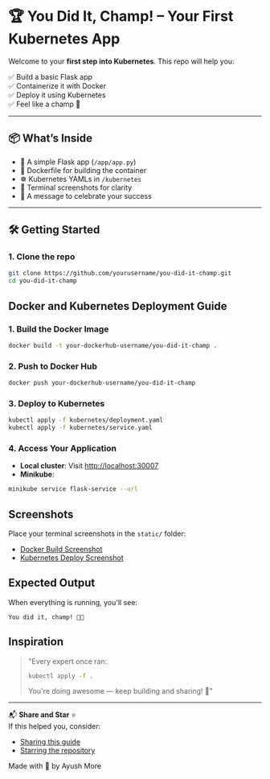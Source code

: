 # 🏆 You Did It, Champ! – Your First Kubernetes App

Welcome to your **first step into Kubernetes**. This repo will help you:

✅ Build a basic Flask app  
✅ Containerize it with Docker  
✅ Deploy it using Kubernetes  
✅ Feel like a champ 🥇

---

## 📦 What’s Inside

- 🐍 A simple Flask app (`/app/app.py`)
- 🐳 Dockerfile for building the container
- ☸️ Kubernetes YAMLs in `/kubernetes`
- 📸 Terminal screenshots for clarity
- 🚀 A message to celebrate your success

---

## 🛠️ Getting Started

### 1. Clone the repo

```bash
git clone https://github.com/yourusername/you-did-it-champ.git
cd you-did-it-champ
```

## Docker and Kubernetes Deployment Guide

### 1. Build the Docker Image
```bash
docker build -t your-dockerhub-username/you-did-it-champ .
```

### 2. Push to Docker Hub
```bash
docker push your-dockerhub-username/you-did-it-champ
```

### 3. Deploy to Kubernetes
```bash
kubectl apply -f kubernetes/deployment.yaml
kubectl apply -f kubernetes/service.yaml
```

### 4. Access Your Application
- **Local cluster**: Visit [http://localhost:30007](http://localhost:30007)
- **Minikube**:
```bash
minikube service flask-service --url
```

## Screenshots
Place your terminal screenshots in the `static/` folder:
- [Docker Build Screenshot](static/docker-build.png)
- [Kubernetes Deploy Screenshot](static/k8s-deploy.png)

## Expected Output
When everything is running, you'll see:
```
You did it, champ! 🚀🔥
```

## Inspiration
> "Every expert once ran:
> ```bash
> kubectl apply -f .
> ```
> You're doing awesome — keep building and sharing! 💪"

---

📬 **Share and Star** ⭐  
If this helped you, consider:
- [Sharing this guide](#)
- [Starring the repository](https://github.com/your-repo)

Made with 💙 by Ayush More
